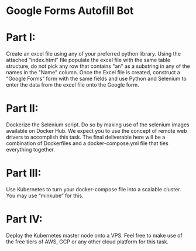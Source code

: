 # Google Forms Autofill Bot


# Part I:
Create an excel file using any of your preferred python library. Using the attached “index.html” file populate the excel file with the same table structure, do not pick any row that contains "an" as a substring in any of the names in the "Name" column. Once the Excel file is created, construct a “Google Forms” form with the same fields and use Python and Selenium to enter the data from the excel file onto the Google form.

# Part II:
Dockerize the Selenium script. Do so by making use of the selenium images available on Docker Hub. We expect you to use the concept of remote web drivers to accomplish this task. The final deliverable here will be a combination of Dockerfiles and a docker-compose.yml file that ties everything together.

# Part III:
Use Kubernetes to turn your docker-compose file into a scalable cluster. You may use “minkube” for this.

# Part IV:
Deploy the Kubernetes master node onto a VPS. Feel free to make use of the free tiers of AWS, GCP or any other cloud platform for this task.
